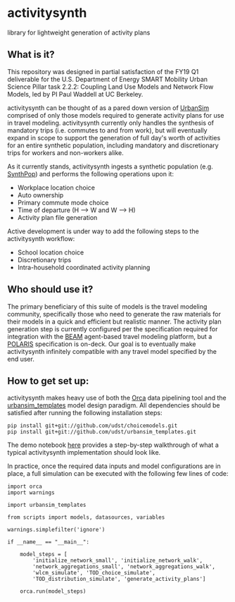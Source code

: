 # activitysynth
library for lightweight generation of activity plans

## What is it?
This repository was designed in partial satisfaction of the FY19 Q1 deliverable for the U.S. Department of Energy SMART Mobility Urban Science Pillar task 2.2.2: Coupling Land Use Models and Network Flow Models, led by PI Paul Waddell at UC Berkeley.

activitysynth can be thought of as a pared down version of [UrbanSim](https://github.com/UDST/urbansim) comprised of only those models required to generate activity plans for use in travel modeling. activitysynth currently only handles the synthesis of mandatory trips (i.e. commutes to and from work), but will eventually expand in scope to support the generation of full day's worth of activities for an entire synthetic population, including mandatory and discretionary trips for workers and non-workers alike. 

As it currently stands, activitysynth ingests a synthetic population (e.g. [SynthPop](https://github.com/UDST/synthpop)) and performs the following operations upon it:

- Workplace location choice
- Auto ownership
- Primary commute mode choice
- Time of departure (H --> W and W --> H)
- Activity plan file generation

Active development is under way to add the following steps to the activitysynth workflow:

- School location choice 
- Discretionary trips
- Intra-household coordinated activity planning

## Who should use it?
The primary beneficiary of this suite of models is the travel modeling community, specifically those who need to generate the raw materials for their models in a quick and efficient but realistic manner. The activity plan generation step is currently configured per the specification required for integration with the [BEAM](https://github.com/LBNL-UCB-STI/beam) agent-based travel modeling platform, but a [POLARIS](https://github.com/anl-polaris/polaris) specification is on-deck. Our goal is to eventually make activitysynth infinitely compatible with any travel model specified by the end user.

## How to get set up:
activitysynth makes heavy use of both the [Orca](https://github.com/UDST/orca) data pipelining tool and the [urbansim_templates](https://github.com/UDST/urbansim_templates) model design paradigm. All dependencies should be satisfied after running the following installation steps:
```
pip install git+git://github.com/udst/choicemodels.git
pip install git+git://github.com/udst/urbansim_templates.git
```
The demo notebook [here](https://github.com/ual/activitysynth/blob/master/notebooks/run_all_demo.ipynb) provides a step-by-step walkthrough of what a typical activitysynth implementation should look like.

In practice, once the required data inputs and model configurations are in place, a full simulation can be executed with the following few lines of code:
```
import orca
import warnings

import urbansim_templates

from scripts import models, datasources, variables

warnings.simplefilter('ignore')

if __name__ == "__main__":

    model_steps = [
        'initialize_network_small', 'initialize_network_walk',
        'network_aggregations_small', 'network_aggregations_walk',
        'wlcm_simulate', 'TOD_choice_simulate',
        'TOD_distribution_simulate', 'generate_activity_plans']

    orca.run(model_steps)
```
